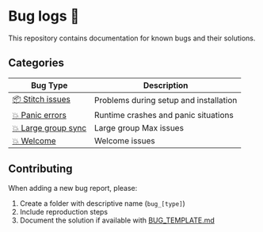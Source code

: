 # Bug logs 🐛

This repository contains documentation for known bugs and their solutions.

## Categories

| Bug Type                                          | Description                            |
| ------------------------------------------------- | -------------------------------------- |
| [📦 Stitch issues](./bug_stitch/README.md)        | Problems during setup and installation |
| [💥 Panic errors](./bug_panic/README.md)          | Runtime crashes and panic situations   |
| [💥 Large group sync](./bug_largegroup/README.md) | Large group Max issues                 |
| [💥 Welcome](./bug_welcome/README.md)             | Welcome issues                         |

## Contributing

When adding a new bug report, please:

1. Create a folder with descriptive name (`bug_[type]`)
2. Include reproduction steps
3. Document the solution if available with [BUG_TEMPLATE.md](./BUG_TEMPLATE.md)
